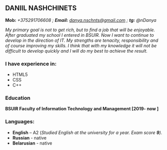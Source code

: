 ## DANIIL NASHCHINETS

__Mob:__ *+375291706608 ; __Email:__ danya.nschnts@gmail.com ; __tg:__ @nDanya*

_My primary goal is not to get rich, but to find a job that will be enjoyable. After graduated my school I entered in BSUIR.
Now I want to continue to develop in the direction of IT. My strengths are tenacity, responsibility and of course improving my skills.
I think that with my knowledge it will not be difficult to develop quickly and I will do my best to achieve the result._

### I have experience in:
 
  * HTML5
  * CSS
  * C++

### Education

**BSUIR Faculty of Information Technology and Management [2019- now ]**

### Languages:

* **English** – A2 (*Studied English at the university for a year. Exam score **9**).*
*	**Russian** - native
*	**Belarusian** - native
